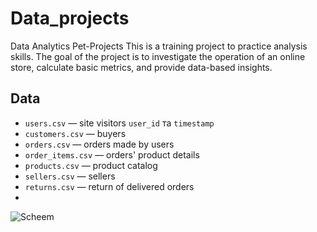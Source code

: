 # Data_projects
Data Analytics Pet-Projects
This is a training project to practice analysis skills. The goal of the project is to investigate the operation of an online store, calculate basic metrics, and provide data-based insights.

## Data
- `users.csv` — site visitors `user_id` та `timestamp`
- `customers.csv` — buyers
- `orders.csv` — orders made by users
- `order_items.csv` — orders' product details 
- `products.csv` — product catalog
- `sellers.csv` — sellers
- `returns.csv`  —  return of delivered orders
- 
![Scheem](https://raw.githubusercontent.com/lia009lia/main/Data_projects/orders.jpg)
